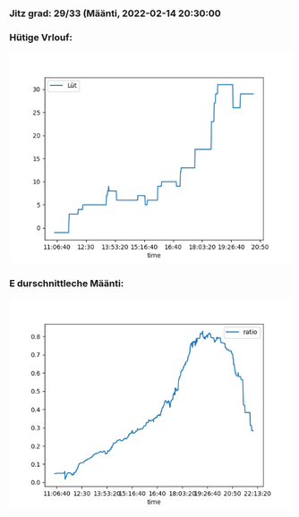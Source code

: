 ### Jitz grad: 29/33 (Määnti, 2022-02-14 20:30:00

### Hütige Vrlouf:
![Graph](Today.png)

### E durschnittleche Määnti:
![Graph](Määnti.png)
